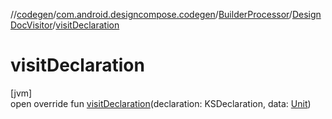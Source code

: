 //[codegen](../../../../index.md)/[com.android.designcompose.codegen](../../index.md)/[BuilderProcessor](../index.md)/[DesignDocVisitor](index.md)/[visitDeclaration](visit-declaration.md)

# visitDeclaration

[jvm]\
open override fun [visitDeclaration](visit-declaration.md)(declaration: KSDeclaration, data: [Unit](https://kotlinlang.org/api/latest/jvm/stdlib/kotlin/-unit/index.html))
